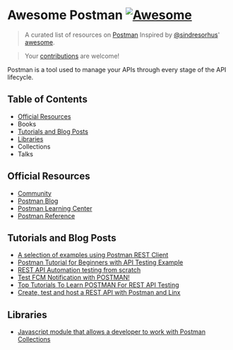 # Awesome Postman [![Awesome](https://cdn.rawgit.com/sindresorhus/awesome/d7305f38d29fed78fa85652e3a63e154dd8e8829/media/badge.svg)](https://github.com/sindresorhus/awesome)


> A curated list of resources on [Postman](https://www.getpostman.com)
> Inspired by [@sindresorhus](https://github.com/sindresorhus)' [awesome][sindresorhus]. 

> Your [contributions](https://github.com/dawitnida/awesome-postman/blob/master/.github/CONTRIBUTING.md) are welcome!


Postman is a tool used to manage your APIs through every stage of the API lifecycle.


## Table of Contents

- [Official Resources](#official-resources)
- Books
- [Tutorials and Blog Posts](#tutorials-and-blog-posts)
- [Libraries](#libraries)
- Collections
- Talks


## Official Resources

* [Community](https://www.getpostman.com/community)
* [Postman Blog](https://blog.getpostman.com/)
* [Postman Learning Center](https://learning.getpostman.com)
* [Postman Reference](https://learning.getpostman.com/reference/)


## Tutorials and Blog Posts

* [A selection of examples using Postman REST Client][github-DannyDainton]
* [Postman Tutorial for Beginners with API Testing Example][guru99-postman-tutorial]
* [REST API Automation testing from scratch][oreilly-rest-api-automating]
* [Test FCM Notification with POSTMAN!][medium-test-fcm-notification]
* [Top Tutorials To Learn POSTMAN For REST API Testing][medium-top-tutorial]
* [Create, test and host a REST API with Postman and Linx][postman-to-production-tutorial]

## Libraries

* [Javascript module that allows a developer to work with Postman Collections][github-postmanlabs-postman-collection]


[github-DannyDainton]:                      <https://github.com/DannyDainton/All-Things-Postman>
[github-postmanlabs-postman-collection]:    <https://github.com/postmanlabs/postman-collection>
[guru99-postman-tutorial]:                  <https://www.guru99.com/postman-tutorial.html>
[medium-test-fcm-notification]:             <https://medium.com/android-school/test-fcm-notification-with-postman-f91ba08aacc3>
[medium-top-tutorial]:                      <https://medium.com/quick-code/top-tutorials-to-learn-postman-for-rest-api-testing-3bdf9788e0ba>
[oreilly-rest-api-automating]:              <https://www.oreilly.com/library/view/rest-api-automation/9781789133813/>
[sindresorhus]:                             <https://github.com/sindresorhus/awesome>
[postman-to-production-tutorial]:           <https://linx.software/guide-postman-to-production/>

